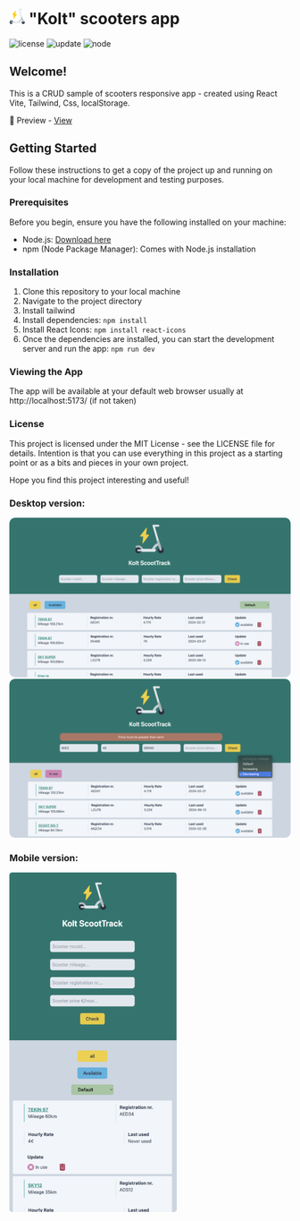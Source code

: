 
# <span><img src="./public/electric-scooter.png" alt="scooter" style="height: 1em;"></span> "Kolt" scooters app

<div>
  <img src="https://img.shields.io/badge/📖%20license-%20MIT-a964d0.svg" alt="license"/> 
  <img id="last-update-badge" src="https://img.shields.io/badge/%F0%9F%93%85%20Last%20update%20-%20May%2015%2C%202024-267a60.svg" alt="update" /> 
  <img src="https://img.shields.io/badge/%E2%9C%94%20Updated%20For%20Version%20-%20Node%2020.10.0-187e25.svg" alt="node"/>
</div>

## Welcome!

This is a CRUD sample of scooters responsive app - created using React Vite, Tailwind, Css, localStorage.

🔹 Preview -  <a href="https://simonakom.github.io/kolt-scooters-app/dist/index.html">View</a><h4>

## Getting Started

Follow these instructions to get a copy of the project up and running on your local machine for development and testing purposes.

### Prerequisites

Before you begin, ensure you have the following installed on your machine:

- Node.js: [Download here](https://nodejs.org/)
- npm (Node Package Manager): Comes with Node.js installation

### Installation

1. Clone this repository to your local machine
2. Navigate to the project directory
3. Install tailwind
4. Install dependencies: `npm install`
5. Install React Icons: `npm install react-icons`
6. Once the dependencies are installed, you can start the development server and run the app:  `npm run dev`

### Viewing the App

The app will be available at your default web browser usually at http://localhost:5173/ (if not taken)

### License
This project is licensed under the MIT License - see the LICENSE file for details. Intention is that you can use everything in this project as a starting point or as a bits and pieces in your own project.

Hope you find this project interesting and useful!

### Desktop version:
<div>
  <img src="./public/look.png" alt="page" style="border-radius: 10px; display: inline-block;" />
  <img src="./public/look2.png" alt="page" style="border-radius: 10px; display: inline-block;" />

### Mobile version:
  <img src="./public/responsive.png" alt="page" width="300" style="border-radius: 5px;" />
</div>









